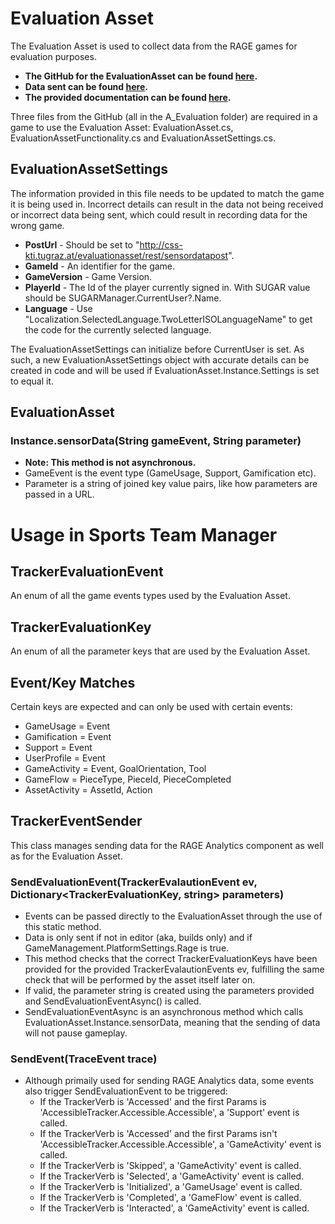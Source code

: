 # Evaluation Asset
The Evaluation Asset is used to collect data from the RAGE games for evaluation purposes.
- **The GitHub for the EvaluationAsset can be found [here](https://github.com/RAGE-TUGraz/EvaluationAsset/).**
- **Data sent can be found [here](http://css-kti.tugraz.at/evaluationasset/web/index.html).**
- **The provided documentation can be found [here](http://css-kti.tugraz.at/projects/rage/assets/designdocuments/DesignDocument-EvaluationAsset.pdf).**

Three files from the GitHub (all in the A_Evaluation folder) are required in a game to use the Evaluation Asset: EvaluationAsset.cs, EvaluationAssetFunctionality.cs and EvaluationAssetSettings.cs.

## EvaluationAssetSettings
The information provided in this file needs to be updated to match the game it is being used in. Incorrect details can result in the data not being received or incorrect data being sent, which could result in recording data for the wrong game.

- **PostUrl** - Should be set to "http://css-kti.tugraz.at/evaluationasset/rest/sensordatapost".
- **GameId** - An identifier for the game.
- **GameVersion** - Game Version. 
- **PlayerId** - The Id of the player currently signed in. With SUGAR value should be SUGARManager.CurrentUser?.Name.
- **Language** - Use "Localization.SelectedLanguage.TwoLetterISOLanguageName" to get the code for the currently selected language.

The EvaluationAssetSettings can initialize before CurrentUser is set. As such, a new EvaluationAssetSettings object with accurate details can be created in code and will be used if EvaluationAsset.Instance.Settings is set to equal it.

## EvaluationAsset

### Instance.sensorData(String gameEvent, String parameter)
- **Note: This method is not asynchronous.**
- GameEvent is the event type (GameUsage, Support, Gamification etc).
- Parameter is a string of joined key value pairs, like how parameters are passed in a URL.

# Usage in Sports Team Manager
## TrackerEvaluationEvent
An enum of all the game events types used by the Evaluation Asset.
## TrackerEvaluationKey
An enum of all the parameter keys that are used by the Evaluation Asset.
## Event/Key Matches
Certain keys are expected and can only be used with certain events:
- GameUsage = Event
- Gamification = Event
- Support = Event
- UserProfile = Event
- GameActivity = Event, GoalOrientation, Tool
- GameFlow = PieceType, PieceId, PieceCompleted
- AssetActivity = AssetId, Action

## TrackerEventSender
This class manages sending data for the RAGE Analytics component as well as for the Evaluation Asset.

### SendEvaluationEvent(TrackerEvalautionEvent ev, Dictionary<TrackerEvaluationKey, string> parameters)
- Events can be passed directly to the EvaluationAsset through the use of this static method.
- Data is only sent if not in editor (aka, builds only) and if GameManagement.PlatformSettings.Rage is true.
- This method checks that the correct TrackerEvaluationKeys have been provided for the provided TrackerEvalautionEvents ev, fulfilling the same check that will be performed by the asset itself later on.
- If valid, the parameter string is created using the parameters provided and SendEvaluationEventAsync() is called.
- SendEvaluationEventAsync is an asynchronous method which calls EvaluationAsset.Instance.sensorData, meaning that the sending of data will not pause gameplay.

### SendEvent(TraceEvent trace)
- Although primaily used for sending RAGE Analytics data, some events also trigger SendEvaluationEvent to be triggered:
    - If the TrackerVerb is 'Accessed' and the first Params is 'AccessibleTracker.Accessible.Accessible', a 'Support' event is called.
    - If the TrackerVerb is 'Accessed' and the first Params isn't 'AccessibleTracker.Accessible.Accessible', a 'GameActivity' event is called.
    - If the TrackerVerb is 'Skipped', a 'GameActivity' event is called.
    - If the TrackerVerb is 'Selected', a 'GameActivity' event is called.
    - If the TrackerVerb is 'Initialized', a 'GameUsage' event is called.
    - If the TrackerVerb is 'Completed', a 'GameFlow' event is called.
    - If the TrackerVerb is 'Interacted', a 'GameActivity' event is called.